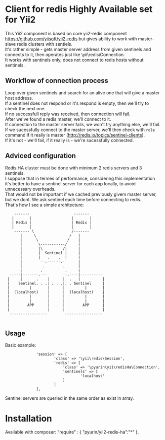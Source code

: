 Client for redis Highly Available set for Yii2
=============================================
This Yii2 component is based on core yii2-redis component https://github.com/yiisoft/yii2-redis but gives ability to work with master-slave redis clusters with sentiels. <br />
It's rather simple - gets master server address from given sentinels and connects to it, then operates just like \yii\redis\Connection. <br />
It works with sentinels only, does not connect to redis hosts without sentinels.<br />

Workflow of connection process 
--------------------------------------------
Loop over given sentinels and search for an alive one that will give a master host address.<br />
If a sentinel does not respond or it's respond is empty, then we'll try to check the next one.<br />
If no successfull reply was received, then connection will fail.<br />
After we've found a redis master, we'll connect to it.<br /> 
If connection to the master server fails, we won't try anything else, we'll fail.<br />
If we sucessfully connect to the master server, we'll then check with ``role`` command if it really is master (http://redis.io/topics/sentinel-clients). <br />
If it's not - we'll fail, if it really is - we're sucessfully connected.<br />


Adviced configuration
---------------------------------------------
Redis HA cluster must be done with minimum 2 redis servers and 3 sentinels.<br />
I suppose that in termes of performance, considering this implementation it's better to have a sentinel server for each app locally, to avoid unnecessary overheads.<br />
That would not be important if we cached previously givem master server, but we dont. We ask sentinel each time before connecting to redis.<br />
That's how I see a simple architecture:

```
    -------                    -------
   |       |                  |       |
   | Redis |                  | Redis |
   |       |                  |       |
    ------- \                 /-------
       |     \               /   |
       |      \             /    |
       |       \-----------/     |
       |       |\         /|     |
       |       |  Sentinel |     |
       |       |   .    .  |     |
       |        --.------.-      |
       |         .        .      |
       |        .          .     |
  -----|-------.---        -.----|----------     
 |     |      .    |      |  .   |          |    
 |    Sentinel. . .| . . .|. . Sentinel     |    
 |         |       |      |         |       |    
 |  (localhost)    |      |  (localhost)    |    
 |         |       |      |         |       |    
 |         |       |      |         |       |    
 |        APP      |      |        APP      |    
 |                 |      |                 |    
  -----------------        -----------------     
   
```

Usage
---------------------------------------------
Basic example:
  ```
				'session' => [
						'class' => '\yii\redis\Session',
						'redis' => [
							'class' => '\pyurin\yii\redisHa\Connection',
							'sentinels' => [
									'localhost'
							]
						]
				],
```
Sentinel servers are queried in the same order as exist in array.<br />

Installation
=============================================
Available with composer:
  "require" : {
    "pyurin/yii2-redis-ha":"*"
  },

